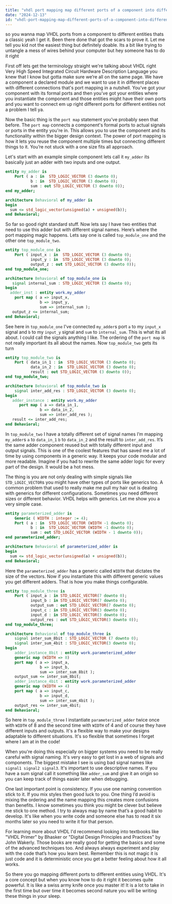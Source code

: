 ```yaml
---
title: "vhdl port mapping map different ports of a component into different entities?"
date: "2024-12-13"
id: "vhdl-port-mapping-map-different-ports-of-a-component-into-different-entities"
---
```


 so you wanna map VHDL ports from a component to different entities thats a classic yeah I get it. Been there done that got the scars to prove it. Let me tell you kid not the easiest thing but definitely doable. Its a bit like trying to untangle a mess of wires behind your computer but hey someone has to do it right

First off lets get the terminology straight we're talking about VHDL right Very High Speed Integrated Circuit Hardware Description Language you knew that I know but gotta make sure we’re all on the same page. We have a component a declared module and we want to use it in different places with different connections that's port mapping in a nutshell. You’ve got your component with its formal ports and then you've got your entities where you instantiate the component and those entities might have their own ports and you want to connect em up right different ports for different entities not a problem I tell ya.

Now the basic thing is the `port map` statement you’ve probably seen that before. The `port map` connects a component's formal ports to actual signals or ports in the entity you're in. This allows you to use the component and its functionality within the bigger design context. The power of port mapping is how it lets you reuse the component multiple times but connecting different things to it. You’re not stuck with a one size fits all approach.

Let's start with an example simple component lets call it `my_adder` its basically just an adder with two inputs and one output.

```vhdl
entity my_adder is
    Port ( a : in  STD_LOGIC_VECTOR (3 downto 0);
           b : in  STD_LOGIC_VECTOR (3 downto 0);
           sum : out STD_LOGIC_VECTOR (3 downto 0));
end my_adder;

architecture Behavioral of my_adder is
begin
  sum <= std_logic_vector(unsigned(a) + unsigned(b));
end Behavioral;
```

So far so good right standard stuff. Now lets say I have two entities that need to use this adder but with different signal names. Here’s where the port mapping magic happens. Lets say one is called `top_module_one` and the other one `top_module_two`.

```vhdl
entity top_module_one is
    Port ( input_x : in  STD_LOGIC_VECTOR (3 downto 0);
           input_y : in  STD_LOGIC_VECTOR (3 downto 0);
           output_z : out STD_LOGIC_VECTOR (3 downto 0));
end top_module_one;

architecture Behavioral of top_module_one is
   signal internal_sum : STD_LOGIC_VECTOR (3 downto 0);
begin
  adder_inst : entity work.my_adder
    port map ( a => input_x,
               b => input_y,
               sum => internal_sum );
   output_z <= internal_sum;
end Behavioral;
```

See here in `top_module_one` I've connected `my_adder`s port `a` to my `input_x` signal and `b` to my `input_y` signal and `sum` to `internal_sum`. This is what its all about. I could call the signals anything I like. The ordering of the `port map` is not really important its all about the names. Now `top_module_two` gets its turn

```vhdl
entity top_module_two is
    Port ( data_in_1 : in  STD_LOGIC_VECTOR (3 downto 0);
           data_in_2 : in  STD_LOGIC_VECTOR (3 downto 0);
           result : out STD_LOGIC_VECTOR (3 downto 0));
end top_module_two;

architecture Behavioral of top_module_two is
    signal inter_add_res : STD_LOGIC_VECTOR (3 downto 0);
begin
   adder_instance : entity work.my_adder
      port map ( a => data_in_1,
               b => data_in_2,
               sum => inter_add_res );
   result <= inter_add_res;
end Behavioral;
```

In `top_module_two` I have a totally different set of signal names I’m mapping `my_adder`s `a` to `data_in_1` `b` to `data_in_2` and the result to `inter_add_res`. It’s the same adder component reused but with totally different input and output signals. This is one of the coolest features that has saved me a lot of time by using components in a generic way. It keeps your code modular and more readable. Imagine if you had to rewrite the same adder logic for every part of the design. It would be a hot mess.

The thing is you are not only dealing with simple signals like `STD_LOGIC_VECTOR`s you might have other types of ports like generics too. A common problem that used to really make me pull my hair out is dealing with generics for different configurations. Sometimes you need different sizes or different behavior. VHDL helps with generics. Let me show you a very simple case.

```vhdl
entity parameterized_adder is
    Generic ( WIDTH : integer := 4);
    Port ( a : in  STD_LOGIC_VECTOR (WIDTH -1 downto 0);
           b : in  STD_LOGIC_VECTOR (WIDTH -1 downto 0);
           sum : out STD_LOGIC_VECTOR (WIDTH - 1 downto 0));
end parameterized_adder;

architecture Behavioral of parameterized_adder is
begin
  sum <= std_logic_vector(unsigned(a) + unsigned(b));
end Behavioral;
```

Here the `parameterized_adder` has a generic called `WIDTH` that dictates the size of the vectors. Now if you instantiate this with different generic values you get different adders. That is how you make things configurable.

```vhdl
entity top_module_three is
    Port ( input_a : in STD_LOGIC_VECTOR(7 downto 0);
           input_b : in STD_LOGIC_VECTOR(7 downto 0);
           output_sum : out STD_LOGIC_VECTOR(7 downto 0);
           input_c : in STD_LOGIC_VECTOR(3 downto 0);
           input_d : in STD_LOGIC_VECTOR(3 downto 0);
           output_res : out STD_LOGIC_VECTOR(3 downto 0));
end top_module_three;

architecture Behavioral of top_module_three is
    signal inter_sum_8bit : STD_LOGIC_VECTOR (7 downto 0);
    signal inter_sum_4bit : STD_LOGIC_VECTOR(3 downto 0);
begin
    adder_instance_8bit : entity work.parameterized_adder
    generic map (WIDTH => 8)
    port map ( a => input_a,
               b => input_b,
               sum => inter_sum_8bit );
    output_sum <= inter_sum_8bit;
    adder_instance_4bit : entity work.parameterized_adder
    generic map (WIDTH => 4)
    port map ( a => input_c,
               b => input_d,
               sum => inter_sum_4bit );
    output_res <= inter_sum_4bit;
end Behavioral;
```

So here in `top_module_three` I instantiate `parameterized_adder` twice once with `WIDTH` of 8 and the second time with `WIDTH` of 4 and of course they have different inputs and outputs. It's a flexible way to make your designs adaptable to different situations. It's so flexible that sometimes I forget where I am at in the code!

When you're doing this especially on bigger systems you need to be really careful with signal naming. It's very easy to get lost in a web of signals and components. The biggest mistake I see is using bad signal names like `signal1 signal2 signal3`. It's important to use descriptive names. If you have a sum signal call it something like `adder_sum` and give it an origin so you can keep track of things easier later when debugging.

One last important point is consistency. If you use one naming convention stick to it. If you mix styles then good luck to you. One thing I’d avoid is mixing the ordering and the name mapping this creates more confusions than benefits. I know sometimes you think you might be clever but believe me stick to one method. I try to always map by name that’s a good habit to develop. It's like when you write code and someone else has to read it six months later so you need to write it for that person.

For learning more about VHDL I'd recommend looking into textbooks like "VHDL Primer" by Bhasker or "Digital Design Principles and Practices" by John Wakerly. Those books are really good for getting the basics and some of the advanced techniques too. And always always experiment and play with the code that’s how you learn best. Remember this is not magic it is just code and it is deterministic once you get a better feeling about how it all works.

So there you go mapping different ports to different entities using VHDL. It's a core concept but when you know how to do it right it becomes quite powerful. It is like a swiss army knife once you master it! It is a lot to take in the first time but over time it becomes second nature you will be writing these things in your sleep.
